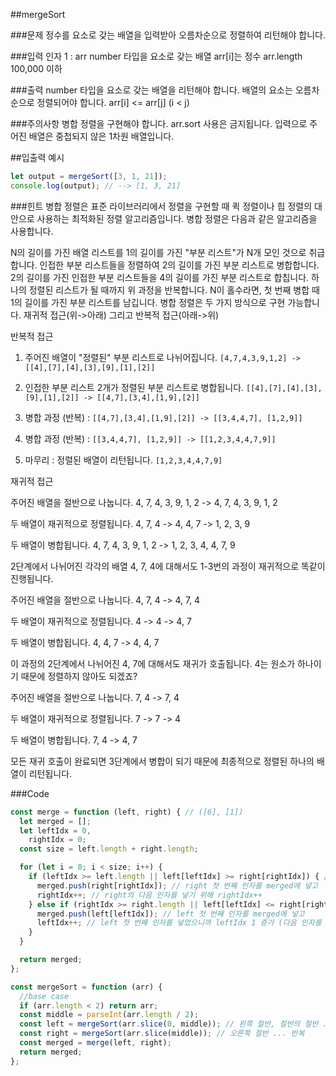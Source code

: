 ##mergeSort

###문제
정수를 요소로 갖는 배열을 입력받아 오름차순으로 정렬하여 리턴해야 합니다.

###입력
인자 1 : arr
number 타입을 요소로 갖는 배열
arr[i]는 정수
arr.length 100,000 이하

###출력
number 타입을 요소로 갖는 배열을 리턴해야 합니다.
배열의 요소는 오름차순으로 정렬되어야 합니다.
arr[i] <= arr[j] (i < j)

###주의사항
병합 정렬을 구현해야 합니다.
arr.sort 사용은 금지됩니다.
입력으로 주어진 배열은 중첩되지 않은 1차원 배열입니다.

##입출력 예시
```js
let output = mergeSort([3, 1, 21]);
console.log(output); // --> [1, 3, 21]
```

###힌트
병합 정렬은 표준 라이브러리에서 정렬을 구현할 때 퀵 정렬이나 힙 정렬의 대안으로 사용하는 최적화된 정렬 알고리즘입니다. 병합 정렬은 다음과 같은 알고리즘을 사용합니다.

N의 길이를 가진 배열 리스트를 1의 길이를 가진 "부분 리스트"가 N개 모인 것으로 취급합니다.
인접한 부분 리스트들을 정렬하여 2의 길이를 가진 부분 리스트로 병합합니다.
2의 길이를 가진 인접한 부분 리스트들을 4의 길이를 가진 부분 리스트로 합칩니다.
하나의 정렬된 리스트가 될 때까지 위 과정을 반복합니다.
N이 홀수라면, 첫 번째 병합 때 1의 길이를 가진 부분 리스트를 남깁니다.
병합 정렬은 두 가지 방식으로 구현 가능합니다. 재귀적 접근(위->아래) 그리고 반복적 접근(아래->위)

반복적 접근

1. 주어진 배열이 "정렬된" 부분 리스트로 나뉘어집니다.
`[4,7,4,3,9,1,2] -> [[4],[7],[4],[3],[9],[1],[2]]`

2. 인접한 부분 리스트 2개가 정렬된 부분 리스트로 병합됩니다.
`[[4],[7],[4],[3],[9],[1],[2]] -> [[4,7],[3,4],[1,9],[2]]`

2. 병합 과정 (반복) :
`[[4,7],[3,4],[1,9],[2]] -> [[3,4,4,7], [1,2,9]]`

2. 병합 과정 (반복) :
`[[3,4,4,7], [1,2,9]] -> [[1,2,3,4,4,7,9]]`

3. 마무리 : 정렬된 배열이 리턴됩니다.
`[1,2,3,4,4,7,9]`

재귀적 접근

주어진 배열을 절반으로 나눕니다.
4, 7, 4, 3, 9, 1, 2 -> 4, 7, 4, 3, 9, 1, 2

두 배열이 재귀적으로 정렬됩니다.
4, 7, 4 -> 4, 4, 7 -> 1, 2, 3, 9

두 배열이 병합됩니다.
4, 7, 4, 3, 9, 1, 2 -> 1, 2, 3, 4, 4, 7, 9

2단계에서 나뉘어진 각각의 배열 4, 7, 4에 대해서도 1-3번의 과정이 재귀적으로 똑같이 진행됩니다.

주어진 배열을 절반으로 나눕니다.
4, 7, 4 -> 4, 7, 4

두 배열이 재귀적으로 정렬됩니다.
4 -> 4 -> 4, 7

두 배열이 병합됩니다.
4, 4, 7 -> 4, 4, 7

이 과정의 2단계에서 나뉘어진 4, 7에 대해서도 재귀가 호출됩니다.
4는 원소가 하나이기 때문에 정렬하지 않아도 되겠죠?

주어진 배열을 절반으로 나눕니다.
7, 4 -> 7, 4

두 배열이 재귀적으로 정렬됩니다.
7 -> 7 -> 4

두 배열이 병합됩니다.
7, 4 -> 4, 7

모든 재귀 호출이 완료되면 3단계에서 병합이 되기 때문에 최종적으로 정렬된 하나의 배열이 리턴됩니다.

###Code
```js
const merge = function (left, right) { // ([6], [1])
  let merged = [];
  let leftIdx = 0,
    rightIdx = 0;
  const size = left.length + right.length;

  for (let i = 0; i < size; i++) {
    if (leftIdx >= left.length || left[leftIdx] >= right[rightIdx]) { // left가 더 크거나 더 이상 넣을 인자가 없는 경우
      merged.push(right[rightIdx]); // right 첫 번째 인자를 merged에 넣고
      rightIdx++; // right의 다음 인자를 넣기 위해 rightIdx++
    } else if (rightIdx >= right.length || left[leftIdx] <= right[rightIdx]) { // right가 더 크거나 right에 더이상 넣을 인자가 없는 경우 
      merged.push(left[leftIdx]); // left 첫 번째 인자를 merged에 넣고 
      leftIdx++; // left 첫 번째 인자를 넣었으니까 leftIdx 1 증가 (다음 인자를 넣기 위함)
    }
  }

  return merged;
};

const mergeSort = function (arr) {
  //base case
  if (arr.length < 2) return arr;
  const middle = parseInt(arr.length / 2);
  const left = mergeSort(arr.slice(0, middle)); // 왼쪽 절반, 절반의 절반 ... 반복
  const right = mergeSort(arr.slice(middle)); // 오른쪽 절반 ... 반복
  const merged = merge(left, right);
  return merged;
};
```